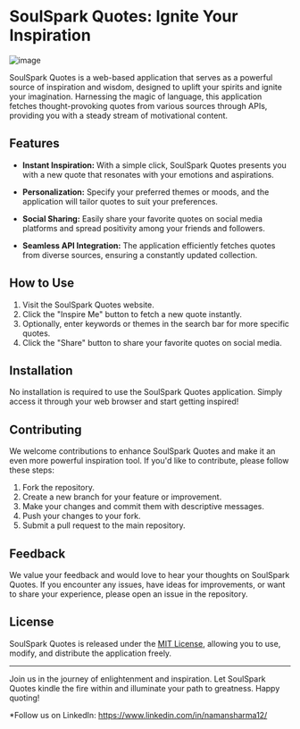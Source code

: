 # SoulSpark Quotes: Ignite Your Inspiration

![image](https://github.com/NamanSharma1201/SoulSpark-Quotes-Ignite-Your-Inspiration/assets/120219878/80b68c74-a76e-4333-b6a2-4350b31b97da)


SoulSpark Quotes is a web-based application that serves as a powerful source of inspiration and wisdom, designed to uplift your spirits and ignite your imagination. Harnessing the magic of language, this application fetches thought-provoking quotes from various sources through APIs, providing you with a steady stream of motivational content.

## Features

- **Instant Inspiration:** With a simple click, SoulSpark Quotes presents you with a new quote that resonates with your emotions and aspirations.

- **Personalization:** Specify your preferred themes or moods, and the application will tailor quotes to suit your preferences.

- **Social Sharing:** Easily share your favorite quotes on social media platforms and spread positivity among your friends and followers.

- **Seamless API Integration:** The application efficiently fetches quotes from diverse sources, ensuring a constantly updated collection.

## How to Use

1. Visit the SoulSpark Quotes website.
2. Click the "Inspire Me" button to fetch a new quote instantly.
3. Optionally, enter keywords or themes in the search bar for more specific quotes.
4. Click the "Share" button to share your favorite quotes on social media.

## Installation

No installation is required to use the SoulSpark Quotes application. Simply access it through your web browser and start getting inspired!

## Contributing

We welcome contributions to enhance SoulSpark Quotes and make it an even more powerful inspiration tool. If you'd like to contribute, please follow these steps:

1. Fork the repository.
2. Create a new branch for your feature or improvement.
3. Make your changes and commit them with descriptive messages.
4. Push your changes to your fork.
5. Submit a pull request to the main repository.

## Feedback

We value your feedback and would love to hear your thoughts on SoulSpark Quotes. If you encounter any issues, have ideas for improvements, or want to share your experience, please open an issue in the repository.

## License

SoulSpark Quotes is released under the [MIT License](LICENSE), allowing you to use, modify, and distribute the application freely.

---

Join us in the journey of enlightenment and inspiration. Let SoulSpark Quotes kindle the fire within and illuminate your path to greatness. Happy quoting!

*Follow us on LinkedIn: https://www.linkedin.com/in/namansharma12/
